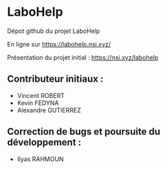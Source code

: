 # LaboHelp

Dépot github du projet LaboHelp

En ligne sur https://labohelp.nsi.xyz/

Présentation du projet initial : https://nsi.xyz/labohelp

## Contributeur initiaux :
- Vincent ROBERT
- Kevin FEDYNA
- Alexandre GUTIERREZ

## Correction de bugs et poursuite du développement :
- Ilyas RAHMOUN
